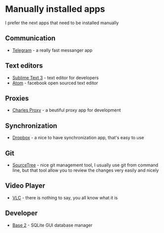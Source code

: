 # Manually installed apps
I prefer the next apps that need to be installed manually

## Communication
* [Telegram](https://telegram.org/) - a really fast messanger app

## Text editors
* [Sublime Text 3](https://www.sublimetext.com/) - text editor for developers
* [Atom](https://atom.io/) - facebook open sourced text editor

## Proxies
* [Charles Proxy](https://www.charlesproxy.com/) - a beutiful proxy app for development

## Synchronization
* [Dropbox](https://www.dropbox.com) - a nice to have synchronization app, that's easy to use

## Git
* [SourceTree](https://www.sourcetreeapp.com/) - nice git management tool, I usually use git from command line, but that tool allow you to review the changes very easily and nicely

## Video Player
* [VLC](http://www.videolan.org/vlc/) - there is nothing to say, you all know what it is

## Developer
* [Base 2](https://menial.co.uk/base/) - SQLite GUI database manager
